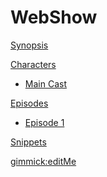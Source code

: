 # WebShow

[Synopsis](index.md)

[Characters]()

  * [Main Cast](characters/index.md)

[Episodes]()

  * [Episode 1](episodes/episode1/summary.md)
  
[Snippets](randomQuotes.md)

[gimmick:editMe](https://github.com/ProLoser/webshow/edit/gh-pages/)
